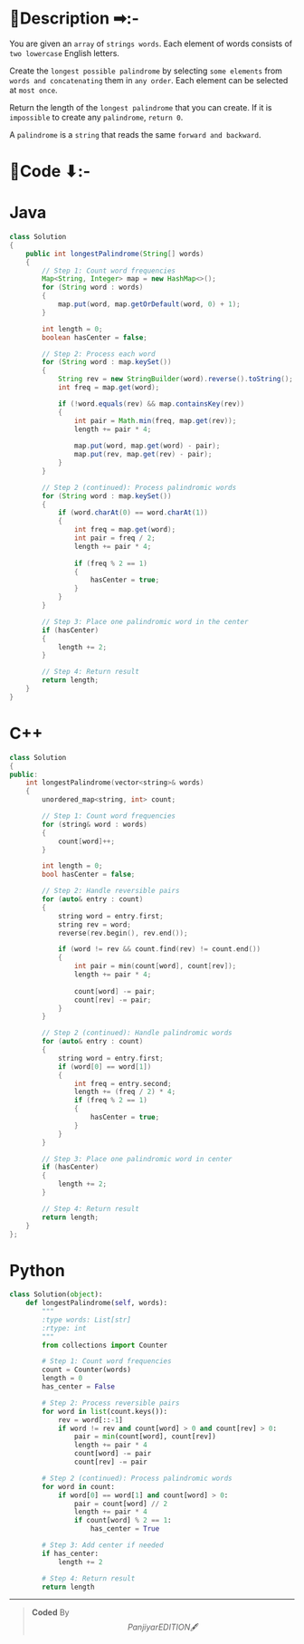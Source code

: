 # 📍Description ➡:-
<!-- Describe your first thoughts on how to solve this problem. -->

You are given an `array` of `strings words`. Each element of words consists of `two lowercase` English letters.

Create the `longest possible palindrome` by selecting `some elements` from `words and concatenating` them in `any order`. Each element can be selected at `most once`.

Return the length of the `longest palindrome` that you can create. If it is `impossible` to create any `palindrome`, `return 0`.

A `palindrome` is a `string` that reads the same `forward and backward`.


# 📝Code ⬇:-


# Java
```java []
class Solution 
{
    public int longestPalindrome(String[] words) 
    {
        // Step 1: Count word frequencies
        Map<String, Integer> map = new HashMap<>();
        for (String word : words) 
        {
            map.put(word, map.getOrDefault(word, 0) + 1);
        }

        int length = 0;
        boolean hasCenter = false;

        // Step 2: Process each word
        for (String word : map.keySet()) 
        {
            String rev = new StringBuilder(word).reverse().toString();
            int freq = map.get(word);

            if (!word.equals(rev) && map.containsKey(rev)) 
            {
                int pair = Math.min(freq, map.get(rev));
                length += pair * 4;
            
                map.put(word, map.get(word) - pair);
                map.put(rev, map.get(rev) - pair);
            }
        }

        // Step 2 (continued): Process palindromic words
        for (String word : map.keySet()) 
        {
            if (word.charAt(0) == word.charAt(1)) 
            {
                int freq = map.get(word);
                int pair = freq / 2;
                length += pair * 4;
            
                if (freq % 2 == 1)
                {
                    hasCenter = true;
                } 
            }
        }

        // Step 3: Place one palindromic word in the center
        if (hasCenter) 
        {
            length += 2;
        }

        // Step 4: Return result
        return length;
    }
}

```

# C++
``` cpp []
class Solution 
{
public:
    int longestPalindrome(vector<string>& words) 
    {
        unordered_map<string, int> count;

        // Step 1: Count word frequencies
        for (string& word : words) 
        {
            count[word]++;
        }

        int length = 0;
        bool hasCenter = false;

        // Step 2: Handle reversible pairs
        for (auto& entry : count) 
        {
            string word = entry.first;
            string rev = word;
            reverse(rev.begin(), rev.end());

            if (word != rev && count.find(rev) != count.end()) 
            {
                int pair = min(count[word], count[rev]);
                length += pair * 4;
            
                count[word] -= pair;
                count[rev] -= pair;
            }
        }

        // Step 2 (continued): Handle palindromic words
        for (auto& entry : count) 
        {
            string word = entry.first;
            if (word[0] == word[1]) 
            {
                int freq = entry.second;
                length += (freq / 2) * 4;
                if (freq % 2 == 1) 
                {
                    hasCenter = true;
                }
            }
        }

        // Step 3: Place one palindromic word in center
        if (hasCenter) 
        {
            length += 2;
        }

        // Step 4: Return result
        return length;
    }
};
```

# Python
``` python []
class Solution(object):
    def longestPalindrome(self, words):
        """
        :type words: List[str]
        :rtype: int
        """
        from collections import Counter

        # Step 1: Count word frequencies
        count = Counter(words)
        length = 0
        has_center = False

        # Step 2: Process reversible pairs
        for word in list(count.keys()):
            rev = word[::-1]
            if word != rev and count[word] > 0 and count[rev] > 0:
                pair = min(count[word], count[rev])
                length += pair * 4
                count[word] -= pair
                count[rev] -= pair

        # Step 2 (continued): Process palindromic words
        for word in count:
            if word[0] == word[1] and count[word] > 0:
                pair = count[word] // 2
                length += pair * 4
                if count[word] % 2 == 1:
                    has_center = True

        # Step 3: Add center if needed
        if has_center:
            length += 2

        # Step 4: Return result
        return length    
```

---

>    **Coded** By $$Panjiyar EDITION 🖋  $$

               

